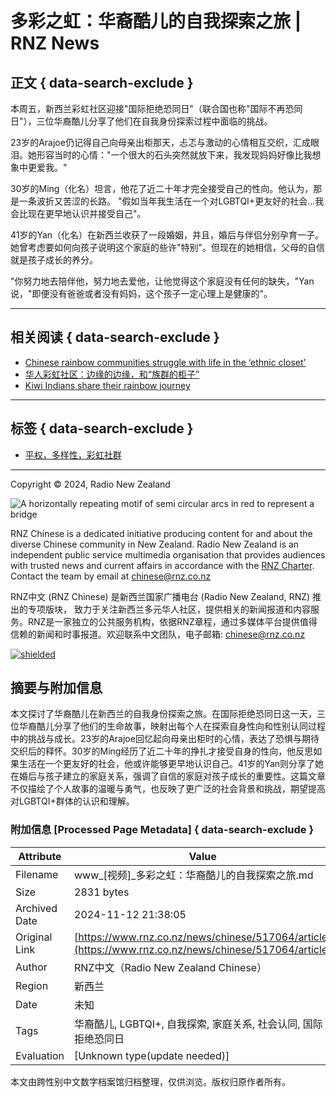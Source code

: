 # 多彩之虹：华裔酷儿的自我探索之旅 | RNZ News

## 正文 { data-search-exclude }


本周五，新西兰彩虹社区迎接"国际拒绝恐同日"（联合国也称"国际不再恐同日"），三位华裔酷儿分享了他们在自我身份探索过程中面临的挑战。

23岁的Arajoe仍记得自己向母亲出柜那天，忐忑与激动的心情相互交织，汇成眼泪。她形容当时的心情："一个很大的石头突然就放下来，我发现妈妈好像比我想象中更爱我。"

30岁的Ming（化名）坦言，他花了近二十年才完全接受自己的性向。他认为，那是一条波折又苦涩的长路。 "假如当年我生活在一个对LGBTQI+更友好的社会...我会比现在更早地认识并接受自己"。

41岁的Yan（化名）在新西兰收获了一段婚姻，并且，婚后与伴侣分别孕育一子。她曾考虑要如何向孩子说明这个家庭的些许"特别"。但现在的她相信，父母的自信就是孩子成长的养分。

"你努力地去陪伴他，努力地去爱他，让他觉得这个家庭没有任何的缺失，"Yan 说，"即便没有爸爸或者没有妈妈，这个孩子一定心理上是健康的"。

---

## 相关阅读 { data-search-exclude }

- [Chinese rainbow communities struggle with life in the ‘ethnic closet’](/news/chinese/495437/chinese-rainbow-communities-struggle-with-life-in-the-ethnic-closet)
- [华人彩虹社区：边缘的边缘，和“族群的柜子”](/news/chinese/493962/article)
- [Kiwi Indians share their rainbow journey](/news/indonz/493939/kiwi-indians-share-their-rainbow-journey)

---

## 标签 { data-search-exclude }

- [平权，多样性，彩虹社群](/tags/%E5%B9%B3%E6%9D%83%EF%BC%8C%E5%A4%9A%E6%A0%B7%E6%80%A7%EF%BC%8C%E5%BD%A9%E8%99%B9%E7%A4%BE%E7%BE%A4)

---

Copyright © 2024, Radio New Zealand

![A horizontally repeating motif of semi circular arcs in red to represent a bridge](/x/banners/rnz-asia-ch-banner-05ae569422ac6083ee98acec1cce78c45ef52461d9739484081200d352e85abc.svg)

RNZ Chinese is a dedicated initiative producing content for and about the diverse Chinese community in New Zealand. Radio New Zealand is an independent public service multimedia organisation that provides audiences with trusted news and current affairs in accordance with the [RNZ Charter](https://www.rnz.co.nz/about/charter). Contact the team by email at [chinese@rnz.co.nz](mailto:chinese@rnz.co.nz)

RNZ中文 (RNZ Chinese) 是新西兰国家广播电台 (Radio New Zealand, RNZ) 推出的专项版块， 致力于关注新西兰多元华人社区，提供相关的新闻报道和内容服务。RNZ是一家独立的公共服务机构，依据RNZ章程，通过多媒体平台提供值得信赖的新闻和时事报道。欢迎联系中文团队，电子邮箱: [chinese@rnz.co.nz](mailto:chinese@rnz.co.nz)

[![shielded](https://shielded.co.nz/img/custom-logo.png)](#)

## 摘要与附加信息

<!-- tcd_abstract -->
本文探讨了华裔酷儿在新西兰的自我身份探索之旅。在国际拒绝恐同日这一天，三位华裔酷儿分享了他们的生命故事，映射出每个人在探索自身性向和性别认同过程中的挑战与成长。23岁的Arajoe回忆起向母亲出柜时的心情，表达了恐惧与期待交织后的释怀。30岁的Ming经历了近二十年的挣扎才接受自身的性向，他反思如果生活在一个更友好的社会，他或许能够更早地认识自己。41岁的Yan则分享了她在婚后与孩子建立的家庭关系，强调了自信的家庭对孩子成长的重要性。这篇文章不仅描绘了个人故事的温暖与勇气，也反映了更广泛的社会背景和挑战，期望提高对LGBTQI+群体的认识和理解。
<!-- tcd_abstract_end -->

### 附加信息 [Processed Page Metadata] { data-search-exclude }

| Attribute       | Value                                  |
|-----------------|----------------------------------------|
| Filename        | www_[视频]_多彩之虹：华裔酷儿的自我探索之旅.md                             |
| Size            | 2831 bytes                           |
| Archived Date   | 2024-11-12 21:38:05                             |
| Original Link   | [https://www.rnz.co.nz/news/chinese/517064/article](https://www.rnz.co.nz/news/chinese/517064/article)                       |
| Author          | RNZ中文（Radio New Zealand Chinese）                               |
| Region          | 新西兰                               |
| Date            | 未知                                 |
| Tags            | 华裔酷儿, LGBTQI+, 自我探索, 家庭关系, 社会认同, 国际拒绝恐同日                                 |
| Evaluation            | [Unknown type(update needed)]                                 |
<!-- tcd_table_end -->

本文由跨性别中文数字档案馆归档整理，仅供浏览。版权归原作者所有。
